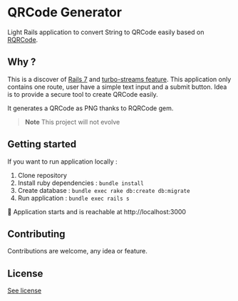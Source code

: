 # QRCode Generator

Light Rails application to convert String to QRCode easily based on [RQRCode]().

## Why ? 

This is a discover of [Rails 7]() and [turbo-streams feature](). This application only contains one route, user have a simple text input and a submit button. Idea is to provide a secure tool to create QRCode easily.

It generates a QRCode as PNG thanks to RQRCode gem.


> **Note**
> This project will not evolve

## Getting started

If you want to run application locally : 

1. Clone repository
2. Install ruby dependencies : `bundle install`
3. Create database : `bundle exec rake db:create db:migrate`
4. Run application : `bundle exec rails s`

🚀 Application starts and is reachable at http://localhost:3000

## Contributing

Contributions are welcome, any idea or feature. 

## License

[See license](./LICENSE)